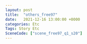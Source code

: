 ```yaml
---
layout: post
title:  "others_free97"
date:   2021-12-16 13:00:00 +0000
categories: Etc
Tags: Story Etc
SceneCode: ["scene_free97_q1_s20"]
---
```

